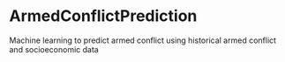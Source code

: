 # ArmedConflictPrediction
Machine learning to predict armed conflict using historical armed conflict and socioeconomic data
